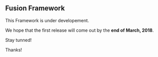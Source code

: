 ## Fusion Framework

This Framework is under developement. 

We hope that the first release will come out by the **end of March, 2018**.

Stay tunned!

Thanks!
